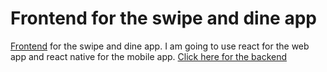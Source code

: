 # Frontend for the swipe and dine app
[Frontend](https://github.com/emukupa/dine) for the swipe and dine app. I am going to use react for the web app and react native for the mobile app.
[Click here for the backend](https://github.com/emukupa/swipe)